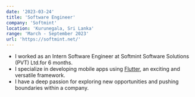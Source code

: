 ```yaml
---
date: '2023-03-24'
title: 'Software Engineer'
company: 'Softmint'
location: 'Kurunegala, Sri Lanka'
range: 'March - September 2023'
url: 'https://softmint.net/'
---
```


- I worked as an Intern Software Engineer at Softmint Software Solutions (PVT) Ltd.for 6 months.
- I specialize in developing mobile apps using [Flutter](https://flutter.dev), an exciting and versatile framework.
- I have a deep passion for exploring new opportunities and pushing boundaries within a company.
